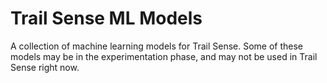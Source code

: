 # Trail Sense ML Models
A collection of machine learning models for Trail Sense. Some of these models may be in the experimentation phase, and may not be used in Trail Sense right now.